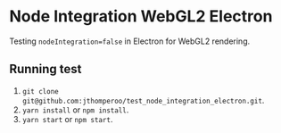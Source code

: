 # Node Integration WebGL2 Electron

Testing `nodeIntegration=false` in Electron for WebGL2 rendering.

## Running test

1. `git clone git@github.com:jthomperoo/test_node_integration_electron.git`.
2. `yarn install` or `npm install`.
3. `yarn start` or `npm start`.